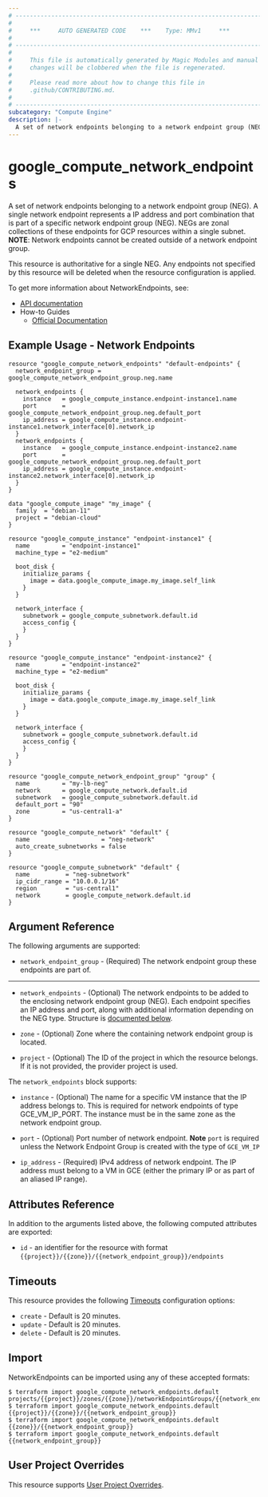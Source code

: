 ```yaml
---
# ----------------------------------------------------------------------------
#
#     ***     AUTO GENERATED CODE    ***    Type: MMv1     ***
#
# ----------------------------------------------------------------------------
#
#     This file is automatically generated by Magic Modules and manual
#     changes will be clobbered when the file is regenerated.
#
#     Please read more about how to change this file in
#     .github/CONTRIBUTING.md.
#
# ----------------------------------------------------------------------------
subcategory: "Compute Engine"
description: |-
  A set of network endpoints belonging to a network endpoint group (NEG).
---
```


# google\_compute\_network\_endpoints

A set of network endpoints belonging to a network endpoint group (NEG). A
single network endpoint represents a IP address and port combination that is
part of a specific network endpoint group  (NEG). NEGs are zonal collections
of these endpoints for GCP resources within a single subnet. **NOTE**:
Network endpoints cannot be created outside of a network endpoint group.

This resource is authoritative for a single NEG. Any endpoints not specified
by this resource will be deleted when the resource configuration is applied.


To get more information about NetworkEndpoints, see:

* [API documentation](https://cloud.google.com/compute/docs/reference/rest/beta/networkEndpointGroups)
* How-to Guides
    * [Official Documentation](https://cloud.google.com/load-balancing/docs/negs/)

## Example Usage - Network Endpoints


```hcl
resource "google_compute_network_endpoints" "default-endpoints" {
  network_endpoint_group = google_compute_network_endpoint_group.neg.name

  network_endpoints {
    instance   = google_compute_instance.endpoint-instance1.name
    port       = google_compute_network_endpoint_group.neg.default_port
    ip_address = google_compute_instance.endpoint-instance1.network_interface[0].network_ip
  }
  network_endpoints {
    instance   = google_compute_instance.endpoint-instance2.name
    port       = google_compute_network_endpoint_group.neg.default_port
    ip_address = google_compute_instance.endpoint-instance2.network_interface[0].network_ip
  }
}

data "google_compute_image" "my_image" {
  family  = "debian-11"
  project = "debian-cloud"
}

resource "google_compute_instance" "endpoint-instance1" {
  name         = "endpoint-instance1"
  machine_type = "e2-medium"

  boot_disk {
    initialize_params {
      image = data.google_compute_image.my_image.self_link
    }
  }

  network_interface {
    subnetwork = google_compute_subnetwork.default.id
    access_config {
    }
  }
}

resource "google_compute_instance" "endpoint-instance2" {
  name         = "endpoint-instance2"
  machine_type = "e2-medium"

  boot_disk {
    initialize_params {
      image = data.google_compute_image.my_image.self_link
    }
  }

  network_interface {
    subnetwork = google_compute_subnetwork.default.id
    access_config {
    }
  }
}

resource "google_compute_network_endpoint_group" "group" {
  name         = "my-lb-neg"
  network      = google_compute_network.default.id
  subnetwork   = google_compute_subnetwork.default.id
  default_port = "90"
  zone         = "us-central1-a"
}

resource "google_compute_network" "default" {
  name                    = "neg-network"
  auto_create_subnetworks = false
}

resource "google_compute_subnetwork" "default" {
  name          = "neg-subnetwork"
  ip_cidr_range = "10.0.0.1/16"
  region        = "us-central1"
  network       = google_compute_network.default.id
}
```

## Argument Reference

The following arguments are supported:


* `network_endpoint_group` -
  (Required)
  The network endpoint group these endpoints are part of.


- - -


* `network_endpoints` -
  (Optional)
  The network endpoints to be added to the enclosing network endpoint group
  (NEG). Each endpoint specifies an IP address and port, along with
  additional information depending on the NEG type.
  Structure is [documented below](#nested_network_endpoints).

* `zone` -
  (Optional)
  Zone where the containing network endpoint group is located.

* `project` - (Optional) The ID of the project in which the resource belongs.
    If it is not provided, the provider project is used.


<a name="nested_network_endpoints"></a>The `network_endpoints` block supports:

* `instance` -
  (Optional)
  The name for a specific VM instance that the IP address belongs to.
  This is required for network endpoints of type GCE_VM_IP_PORT.
  The instance must be in the same zone as the network endpoint group.

* `port` -
  (Optional)
  Port number of network endpoint.
  **Note** `port` is required unless the Network Endpoint Group is created
  with the type of `GCE_VM_IP`

* `ip_address` -
  (Required)
  IPv4 address of network endpoint. The IP address must belong
  to a VM in GCE (either the primary IP or as part of an aliased IP
  range).

## Attributes Reference

In addition to the arguments listed above, the following computed attributes are exported:

* `id` - an identifier for the resource with format `{{project}}/{{zone}}/{{network_endpoint_group}}/endpoints`


## Timeouts

This resource provides the following
[Timeouts](https://developer.hashicorp.com/terraform/plugin/sdkv2/resources/retries-and-customizable-timeouts) configuration options:

- `create` - Default is 20 minutes.
- `update` - Default is 20 minutes.
- `delete` - Default is 20 minutes.

## Import


NetworkEndpoints can be imported using any of these accepted formats:

```
$ terraform import google_compute_network_endpoints.default projects/{{project}}/zones/{{zone}}/networkEndpointGroups/{{network_endpoint_group}}
$ terraform import google_compute_network_endpoints.default {{project}}/{{zone}}/{{network_endpoint_group}}
$ terraform import google_compute_network_endpoints.default {{zone}}/{{network_endpoint_group}}
$ terraform import google_compute_network_endpoints.default {{network_endpoint_group}}
```

## User Project Overrides

This resource supports [User Project Overrides](https://registry.terraform.io/providers/hashicorp/google/latest/docs/guides/provider_reference#user_project_override).

